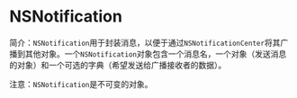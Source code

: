 # NSNotification

简介：`NSNotification`用于封装消息，以便于通过`NSNotificationCenter`将其广播到其他对象。一个`NSNotification`对象包含一个消息名，一个对象（发送消息的对象）和一个可选的字典（希望发送给广播接收者的数据）。

注意：`NSNotification`是不可变的对象。